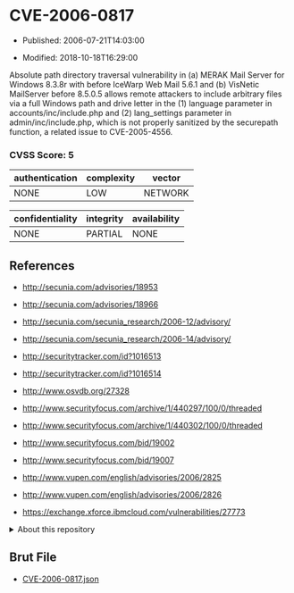# CVE-2006-0817

- Published: 2006-07-21T14:03:00

- Modified: 2018-10-18T16:29:00

Absolute path directory traversal vulnerability in (a) MERAK Mail Server for Windows 8.3.8r with before IceWarp Web Mail 5.6.1 and (b) VisNetic MailServer before 8.5.0.5 allows remote attackers to include arbitrary files via a full Windows path and drive letter in the (1) language parameter in accounts/inc/include.php and (2) lang_settings parameter in admin/inc/include.php, which is not properly sanitized by the securepath function, a related issue to CVE-2005-4556.

### CVSS Score: **5**

| authentication | complexity | vector |
| --- | --- | --- |
| NONE | LOW | NETWORK |

| confidentiality | integrity | availability |
| --- | --- | --- |
| NONE | PARTIAL | NONE |

## References

* http://secunia.com/advisories/18953

* http://secunia.com/advisories/18966

* http://secunia.com/secunia_research/2006-12/advisory/

* http://secunia.com/secunia_research/2006-14/advisory/

* http://securitytracker.com/id?1016513

* http://securitytracker.com/id?1016514

* http://www.osvdb.org/27328

* http://www.securityfocus.com/archive/1/440297/100/0/threaded

* http://www.securityfocus.com/archive/1/440302/100/0/threaded

* http://www.securityfocus.com/bid/19002

* http://www.securityfocus.com/bid/19007

* http://www.vupen.com/english/advisories/2006/2825

* http://www.vupen.com/english/advisories/2006/2826

* https://exchange.xforce.ibmcloud.com/vulnerabilities/27773

<details>
<summary>About this repository</summary> 

  This repository is part of the project [Live Hack CVE](https://github.com/Live-Hack-CVE). Main website can be found [www.live-hack.org](https://www.live-hack.org) 
  
  Made by [Sn0wAlice](https://github.com/Sn0wAlice) for the people that care about security and need to have a feed of the latest CVEs. Hope you enjoy it, don't forget to star the repo and follow me on [Twitter](https://twitter.com/Sn0wAlice) and [Github](https://github.com/Sn0wAlice). And that is my [personnal website](https://www.alice-snow.me/)

  - [Home Page](https://github.com/Live-Hack-CVE)
  - [Framework](https://github.com/Live-Hack-CVE/cve-framework)
  - [CVE database](https://github.com/Live-Hack-CVE/full_database)
  - [Changelog](https://github.com/Live-Hack-CVE/Changelog)
</details>

## Brut File

* [CVE-2006-0817.json](https://raw.githubusercontent.com/Live-Hack-CVE/full_database/main/cves/2006/CVE-2006-0817.json)

